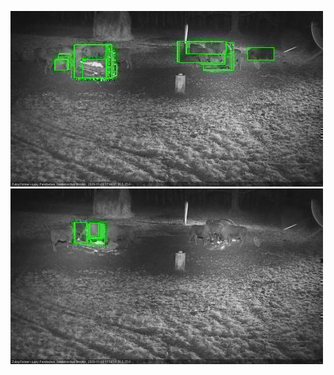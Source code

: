 ![20201123-174550-175553](in2/20201123/20201123-174550-175553_0_.jpg)
![20201123-175600-180602](in2/20201123/20201123-175600-180602_0_.jpg)

